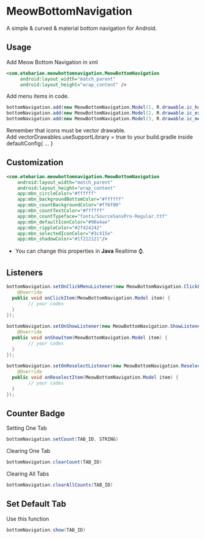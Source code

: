 # MeowBottomNavigation

A simple & curved & material bottom navigation for Android. 
## Usage  
Add Meow Bottom Navigation in xml  
```xml  
<com.etebarian.meowbottomnavigation.MeowBottomNavigation  
	 android:layout_width="match_parent"
	 android:layout_height="wrap_content" />
 ``` 
  
Add menu items in code.  
```java
bottomNavigation.add(new MeowBottomNavigation.Model(1, R.drawable.ic_home));  
bottomNavigation.add(new MeowBottomNavigation.Model(2, R.drawable.ic_explore));  
bottomNavigation.add(new MeowBottomNavigation.Model(3, R.drawable.ic_message));
```
Remember that icons must be vector drawable.   
Add vectorDrawables.useSupportLibrary = true to your build.gradle inside defaultConfig{ ... } 
## Customization  
```xml  
<com.etebarian.meowbottomnavigation.MeowBottomNavigation  
	android:layout_width="match_parent"
	android:layout_height="wrap_content"
	app:mbn_circleColor="#ffffff"
	app:mbn_backgroundBottomColor="#ffffff"
	app:mbn_countBackgroundColor="#ff6f00"
	app:mbn_countTextColor="#ffffff"
	app:mbn_countTypeface="fonts/SourceSansPro-Regular.ttf"
	app:mbn_defaultIconColor="#90a4ae"
	app:mbn_rippleColor="#2f424242"
	app:mbn_selectedIconColor="#3c415e"
	app:mbn_shadowColor="#1f212121"/>
```  
- You can change this properties in **Java** Realtime ⌚.   
  
## Listeners  
```java  
bottomNavigation.setOnClickMenuListener(new MeowBottomNavigation.ClickListener() {  
    @Override  
  public void onClickItem(MeowBottomNavigation.Model item) {  
        // your codes
  }  
});  
  
bottomNavigation.setOnShowListener(new MeowBottomNavigation.ShowListener() {  
    @Override  
  public void onShowItem(MeowBottomNavigation.Model item) {  
        // your codes
  }  
});  
  
bottomNavigation.setOnReselectListener(new MeowBottomNavigation.ReselectListener() {  
    @Override  
  public void onReselectItem(MeowBottomNavigation.Model item) {  
        // your codes
  }  
});
```
  
## Counter Badge  
Setting One Tab  
```java  
bottomNavigation.setCount(TAB_ID, STRING)  
```  
  
Clearing One Tab  
```java
bottomNavigation.clearCount(TAB_ID)  
```  
  
Clearing All Tabs  
```java
bottomNavigation.clearAllCounts(TAB_ID)  
```  
  
## Set Default Tab  
Use this function  
```java
bottomNavigation.show(TAB_ID)  
```
